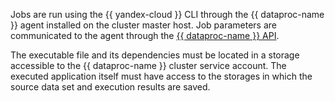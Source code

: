 Jobs are run using the {{ yandex-cloud }} CLI through the {{ dataproc-name }} agent installed on the cluster master host. Job parameters are communicated to the agent through the [{{ dataproc-name }} API](../../data-proc/api-ref/Job/index.md).

The executable file and its dependencies must be located in a storage accessible to the {{ dataproc-name }} cluster service account. The executed application itself must have access to the storages in which the source data set and execution results are saved.
